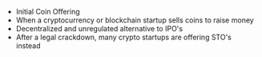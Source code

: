 - Initial Coin Offering
- When a cryptocurrency or blockchain startup sells coins to raise money
- Decentralized and unregulated alternative to IPO's
- After a legal crackdown, many crypto startups are offering STO's instead